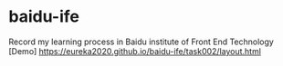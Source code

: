 # baidu-ife
Record my learning process in Baidu institute of Front End  Technology
[Demo] https://eureka2020.github.io/baidu-ife/task002/layout.html
